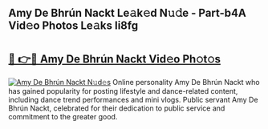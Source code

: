 ## Amy De Bhrún Nackt Le𝚊k𝚎d N𝚞𝚍e - Part-b4A Vid𝚎o Photos Le𝚊ks Ii8fg

# <h2><a href="http://fb80o3.evod.top/?m=Amy+De+Bhr%c3%ban+Nackt">🔗 👉🔴 Amy De Bhrún Nackt Vid𝚎o Ph𝚘t𝚘s</a></h2>

[![Amy De Bhrún Nackt N𝚞d𝚎s](https://i.imgur.com/8V9OHl7.gif)](http://fb80o3.evod.top/?m=Amy+De+Bhr%c3%ban+Nackt)
Online personality Amy De Bhrún Nackt who has gained popularity for posting lifestyle and dance-related content, including dance trend performances and mini vlogs. Public servant Amy De Bhrún Nackt, celebrated for their dedication to public service and commitment to the greater good. 
